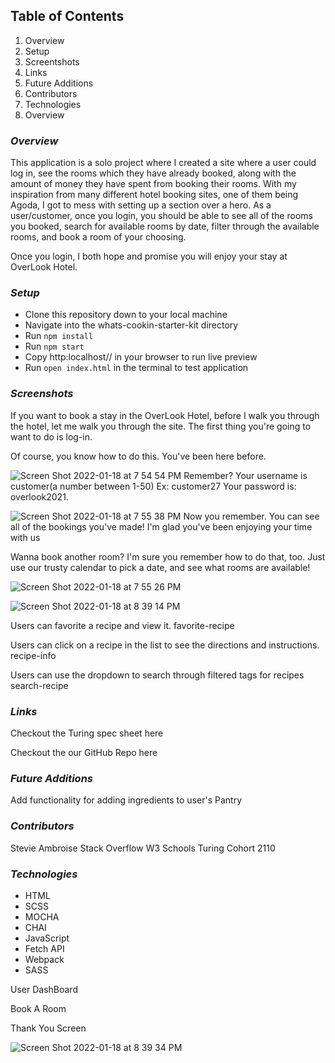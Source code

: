 ## Table of Contents
1. Overview
1. Setup
1. Screentshots
1. Links
1. Future Additions
1. Contributors
1. Technologies
1. Overview

### _Overview_
This application is a solo project where I created a site where a user could log in, see the rooms which they have already booked, along with the amount of money they have spent from booking their rooms. With my inspiration from many different hotel booking sites, one of them being Agoda, I got to mess with setting up a section over a hero. As a user/customer, once you login, you should be able to see all of the rooms you booked, search for available rooms by date, filter through the available rooms, and book a room of your choosing. 

Once you login, I both hope and promise you will enjoy your stay at OverLook Hotel.


### _Setup_
- Clone this repository down to your local machine
- Navigate into the whats-cookin-starter-kit directory
- Run `npm install`
- Run `npm start`
- Copy http:localhost// in your browser to run live preview
- Run `open index.html` in the terminal to test application


### _Screenshots_
If you want to book a stay in the OverLook Hotel, before I walk you through the hotel, let me walk you through the site.
The first thing you're going to want to do is log-in. 

Of course, you know how to do this. 
You've been here before.

![Screen Shot 2022-01-18 at 7 54 54 PM](https://user-images.githubusercontent.com/89324625/150060043-ff55d790-5aff-4f4d-bc4f-d9329e7dfbff.png)
Remember?
Your username is customer(a number between 1-50)
Ex: customer27
Your password is: overlook2021.

![Screen Shot 2022-01-18 at 7 55 38 PM](https://user-images.githubusercontent.com/89324625/150060109-5f22ee29-e658-4aac-8d5b-45b079519ecf.png)
Now you remember. You can see all of the bookings you've made! I'm glad you've been enjoying your time with us

Wanna book another room? I'm sure you remember how to do that, too. Just use our trusty calendar to pick a date, and see what rooms are available!

![Screen Shot 2022-01-18 at 7 55 26 PM](https://user-images.githubusercontent.com/89324625/150060083-e3510805-71e2-4b53-ace5-ce65d062e159.png)

![Screen Shot 2022-01-18 at 8 39 14 PM](https://user-images.githubusercontent.com/89324625/150060171-6d1f70f3-1361-474c-9b11-fa1ede47df4a.png)

Users can favorite a recipe and view it.
favorite-recipe

Users can click on a recipe in the list to see the directions and instructions. recipe-info

Users can use the dropdown to search through filtered tags for recipes search-recipe


### _Links_
Checkout the Turing spec sheet here

Checkout the our GitHub Repo here


### _Future Additions_
Add functionality for adding ingredients to user's Pantry

### _Contributors_
Stevie Ambroise
Stack Overflow
W3 Schools
Turing Cohort 2110


### _Technologies_
- HTML
- SCSS
- MOCHA
- CHAI
- JavaScript
- Fetch API
- Webpack
- SASS



User DashBoard


Book A Room

Thank You Screen

![Screen Shot 2022-01-18 at 8 39 34 PM](https://user-images.githubusercontent.com/89324625/150060194-d69e78e2-ae48-4f60-8ccf-841eb2371c0f.png)
